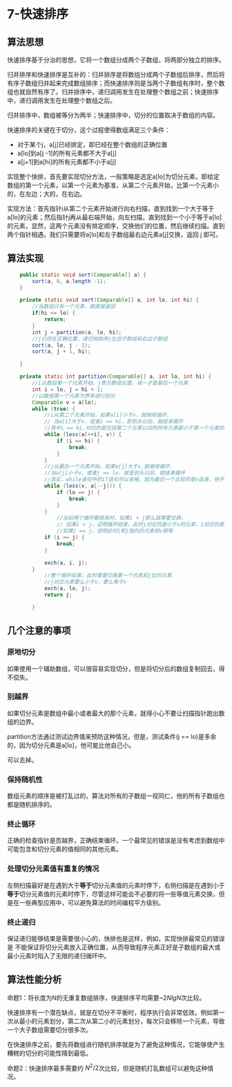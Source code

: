# 7-快速排序

## 算法思想

快速排序基于分治的思想，它将一个数组分成两个子数组，将两部分独立的排序。

归并排序和快速排序是互补的：归并排序是将数组分成两个子数组后排序，然后将有序子数组归并起来完成数组排序；而快速排序则是当两个子数组有序时，整个数组也就自然有序了。归并排序中，递归调用发生在处理整个数组之前；快速排序中，递归调用发生在处理整个数组之后。

归并排序中，数组被等分为两半；快速排序中，切分的位置取决于数组的内容。

快速排序的关键在于切分，这个过程使得数组满足三个条件：

- 对于某个j，a[j]已经排定，即已经在整个数组的正确位置
- a[lo]到a[j -1]的所有元素都不大于a[j]
- a[j+1]到a[hi]的所有元素都不小于a[j]



实现整个快排，首先要实现切分方法，一般策略是选定a[lo]为切分元素，即给定数组的第一个元素，以第一个元素为基准，从第二个元素开始，比第一个元素小的，在左边；大的，在右边。

实现方法：首先指针i从第二个元素开始进行向右扫描，直到找到一个大于等于a[lo]的元素；然后指针j再从最右端开始，向左扫描，直到找到一个小于等于a[lo]的元素，显然，这两个元素没有排定顺序，交换他们的位置，然后继续扫描。直到两个指针相遇，我们只需要将a[lo]和左子数组最右边元素a[j]交换，返回 j 即可。





## 算法实现

```java
    public static void sort(Comparable[] a) {
        sort(a, 0, a.length -1);
    }

    private static void sort(Comparable[] a, int lo, int hi) {
        //当数组只有一个元素，就直接返回
        if(hi <= lo) {
            return;
        }
        int j = partition(a, lo, hi);
        //j已经在正确位置，递归地排序j左边子数组和右边子数组
        sort(a, lo, j - 1);
        sort(a, j + 1, hi);

    }

    private static int partition(Comparable[] a, int lo, int hi) {
        //i从数组第一个元素开始，j表示数组长度，减一才是最后一个元素
        int i = lo, j = hi + 1;
        //以数组第一个元素为界来进行划分
        Comparable v = a[lo];
        while (true) {
            //i从第二个元素开始，如果a[i]小于v，就继续循环，
            // 当a[i]大于v，或者i == hi，即到头以后，就结束循环
            //其中i == hi,对应的是包括第二个元素以后的所有元素都小于第一个元素的情况
            while (less(a[++i], v)) {
                if (i == hi) {
                    break;
                }
            }
            //j从最后一个元素开始，如果a[j]大于v,就继续循环，
            //当a[j]小于v，或者j == lo，就是到头以后，就结束循环
            //其实，while语句中的if语句可以省略，因为最后一个比较的是v自身，他不可能比他自己小，所以一定会结束循环
            while (less(v, a[--j])) {
                if (lo == j) {
                    break;
                }
            }
                //当前两个循环都结束时，如果i < j那么就需要交换，
                // 如果i > j，证明循环结束，此时j对应的是小于v的元素，i对应的是大于v的元素
                //如果i == j，说明此时i和j指向的元素和v相等
            if (i >= j) {
                break;
            }

            exch(a, i, j);
        }
            //整个循环结束，此时需要交换第一个元素和j位的元素
            //j对应元素要么小于v，要么等于v
            exch(a, lo, j);
            return j;

        }

```





## 几个注意的事项

### 原地切分

如果使用一个辅助数组，可以很容易实现切分，但是将切分后的数组复制回去，得不偿失。

### 别越界

如果切分元素是数组中最小或者最大的那个元素，就得小心不要让扫描指针跑出数组的边界。

partition方法通过测试边界值来预防这种情况，但是，测试条件(j == lo)是多余的，因为切分元素是a[lo]，他可能比他自己小。

可以去掉。

### 保持随机性

数组元素的顺序是被打乱过的，算法对所有的子数组一视同仁，他的所有子数组也都是随机排序的。

### 终止循环

正确的检查指针是否越界，正确结束循环。一个最常见的错误是没有考虑到数组中可能包含和切分元素的值相同的其他元素。

### 处理切分元素值有重复的情况

左侧扫描最好是在遇到大于**等于**切分元素值的元素时停下，右侧扫描是在遇到小于**等于**切分元素值的元素时停下，尽管这样可能会不必要的将一些等值元素交换，但是在一些典型应用中，可以避免算法的时间编程平方级别。

### 终止递归

保证递归能够结束是需要很小心的，快排也是这样，例如，实现快排最常见的错误是 不能保证将切分元素放入正确位置，从而导致程序元素正好是子数组的最大或最小元素时陷入了无限的递归循环中。



## 算法性能分析

命题1：将长度为N的无重复数组排序，快速排序平均需要~$2N{lgN}$次比较。

快速排序有一个潜在缺点，就是在切分不平衡时，程序执行会非常低效。例如第一次从最小的元素划分，第二次从第二小的元素划分，每次只会移除一个元素，导致一个大子数组需要切分很多次。

在快速排序之前，要先将数组进行随机排序就是为了避免这种情况，它能够使产生糟糕的切分的可能性降到最低。

命题2：快速排序最多需要约 $N^2/2$次比较，但是随机打乱数组可以避免这种情况。

